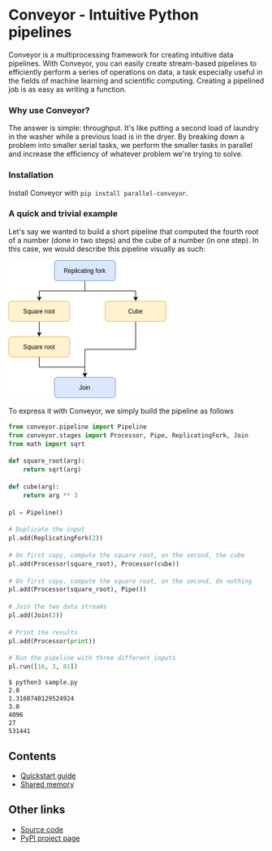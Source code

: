 # Conveyor - Intuitive Python pipelines

Conveyor is a multiprocessing framework for creating intuitive data pipelines. With Conveyor, you can easily create stream-based pipelines to efficiently perform a series of operations on data, a task especially useful in the fields of machine learning and scientific computing. Creating a pipelined job is as easy as writing a function.

### Why use Conveyor?
The answer is simple: throughput.  It's like putting a second load of laundry in the washer while a previous load is in the dryer. By breaking down a problem into smaller serial tasks, we perform the smaller tasks in parallel and increase the efficiency of whatever problem we're trying to solve.

### Installation
Install Conveyor with `pip install parallel-conveyor`.

### A quick and trivial example

Let's say we wanted to build a short pipeline that computed the fourth root of a number (done in two steps) and the cube of a number (in one step). In this case, we would describe this pipeline visually as such:

![Schematic](Fork-and-join.png)

To express it with Conveyor, we simply build the pipeline as follows

```python
from conveyor.pipeline import Pipeline
from conveyor.stages import Processor, Pipe, ReplicatingFork, Join
from math import sqrt

def square_root(arg):
    return sqrt(arg)

def cube(arg):
    return arg ** 3

pl = Pipeline()

# Duplicate the input
pl.add(ReplicatingFork(2))

# On first copy, compute the square root, on the second, the cube
pl.add(Processor(square_root), Processor(cube))

# On first copy, compute the square root, on the second, do nothing
pl.add(Processor(square_root), Pipe())

# Join the two data streams
pl.add(Join(2))

# Print the results
pl.add(Processor(print))

# Run the pipeline with three different inputs
pl.run([16, 3, 81])
```

```console
$ python3 sample.py 
2.0
1.3160740129524924
3.0
4096
27
531441

```

## Contents

* [Quickstart guide](quickstart_guide.md)
* [Shared memory](shared_memory.md)

## Other links

* [Source code](https://github.com/DanielKrolopp/Conveyor)
* [PyPI project page](https://pypi.org/project/parallel-conveyor/)
